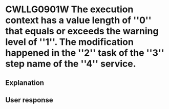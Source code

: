# CWLLG0901W The execution context has a value length of ''0'' that equals or exceeds the warning level of ''1''. The modification happened in the ''2'' task of the ''3'' step name of the ''4'' service.

## Explanation

## User response